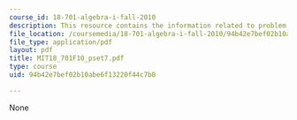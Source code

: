 ```yaml
---
course_id: 18-701-algebra-i-fall-2010
description: This resource contains the information related to problem set 7.
file_location: /coursemedia/18-701-algebra-i-fall-2010/94b42e7bef02b10abe6f13220f44c7b0_MIT18_701F10_pset7.pdf
file_type: application/pdf
layout: pdf
title: MIT18_701F10_pset7.pdf
type: course
uid: 94b42e7bef02b10abe6f13220f44c7b0

---
```

None